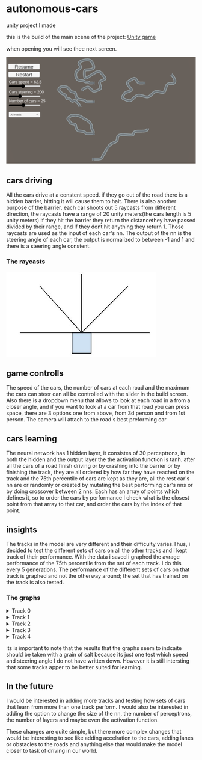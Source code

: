 # autonomous-cars
unity project I made

this is the build of the main scene of the project:
<a href="https://avsha172.github.io/autonomous-cars/" target="_blank" rel="noopener noreferrer">Unity game</a>

when opening you will see thee next screen.

![alt text](https://github.com/avsha172/autonomous-cars/blob/main/readme-res/roads.png)

## cars driving
All the cars drive at a constent speed. if they go out of the road there is a hidden barrier, hitting it will cause them to halt.
There is also another purpose of the barrier. each car shoots out 5 raycasts from different direction, the raycasts have a range of 20 unity meters(the cars length is  5 unity meters) if they hit the barrier they return the distancethey have passed divided by their range, and if they dont hit anything they return 1.
Those raycasts are used as the input of each car's nn. The output of the nn is the steering angle of each car, the output is normalized to between -1 and 1 and there is a steering angle constent.


### The raycasts
![alt text](https://github.com/avsha172/autonomous-cars/blob/main/readme-res/raycasts.JPG)


## game controlls
The speed of the cars, the number of cars at each road and the maximum the cars can steer can all be controlled with the slider in the build screen.
Also there is a dropdown menu that allows to look at each road in a from a closer angle, and if you want to look at a car from that road you can press space, there are 3 options one from above, from 3d person and from 1st person. The camera will attach to the road's best preforming car

## cars learning
The neural network has 1 hidden layer, it consistes of 30 perceptrons, in both the hidden and the output layer the the activation function is tanh.
after all the cars of a road finish driving or by crashing into the barrier or by finishing the track, they are all ordered by how far they have reached on the track and the 75th percentile of cars are kept as they are, all the rest car's nn are or randomly or created by mutating the best performing car's nns or by doing crossover between 2 nns.
Each has an array of points which defines it, so to order the cars by performance I check what is the closest point from that array to that car, and order the cars by the index of that point.

## insights
The tracks in the model are very different and their difficulty varies.Thus, i decided to test the different sets of cars on all the other tracks and i kept track of their performance. With the data i saved i graphed the avrage performance of the 75th percentile from the set of each track. I do this every 5 generations.
The performance of the different sets of cars on that track is graphed and not the otherway around; the set that has trained on the track is also tested.

### The graphs

<details>
  <summary>Track 0</summary>
  
  ![alt text](https://github.com/avsha172/autonomous-cars/blob/main/readme-res/track0.png)
  
</details>

<details>
  <summary>Track 1</summary>
  
  ![alt text](https://github.com/avsha172/autonomous-cars/blob/main/readme-res/track1.png)
  
</details>

<details>
  <summary>Track 2</summary>
  
  ![alt text](https://github.com/avsha172/autonomous-cars/blob/main/readme-res/track2.png)
  
</details>

<details>
  <summary>Track 3</summary>
  
  ![alt text](https://github.com/avsha172/autonomous-cars/blob/main/readme-res/track3.png)
  
</details>

<details>
  <summary>Track 4</summary>
  
![alt text](https://github.com/avsha172/autonomous-cars/blob/main/readme-res/track4.png)

</details>

its is important to note that the results that the graphs seem to indcaite should be taken with a grain of salt because its just one test which speed and steering angle I do not have written down. However it is still intersting that some tracks apper to be better suited for learning.

## In the future

I would be interested in adding more tracks and testing how sets of cars that learn from more than one track perform.
I would also be interested in adding the option to change the size of the nn, the number of perceptrons, the number of layers and maybe even the activation function.

These changes are quite simple, but there more complex changes that would be interesting to see like adding accelration to the cars, adding lanes or obstacles to the roads and anything else that would make the model closer to task of driving in our world.
